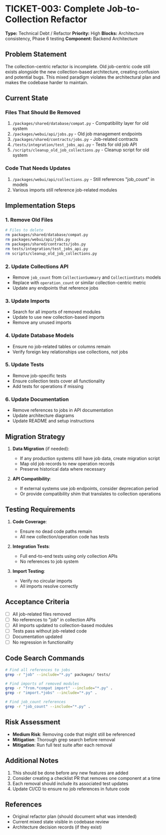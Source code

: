 # TICKET-003: Complete Job-to-Collection Refactor

**Type:** Technical Debt / Refactor
**Priority:** High
**Blocks:** Architecture consistency, Phase 6 testing
**Component:** Backend Architecture

## Problem Statement

The collection-centric refactor is incomplete. Old job-centric code still exists alongside the new collection-based architecture, creating confusion and potential bugs. This mixed paradigm violates the architectural plan and makes the codebase harder to maintain.

## Current State

### Files That Should Be Removed
1. `/packages/shared/database/compat.py` - Compatibility layer for old system
2. `/packages/webui/api/jobs.py` - Old job management endpoints
3. `/packages/shared/contracts/jobs.py` - Job-related contracts
4. `/tests/integration/test_jobs_api.py` - Tests for old job API
5. `/scripts/cleanup_old_job_collections.py` - Cleanup script for old system

### Code That Needs Updates
1. `/packages/webui/api/collections.py` - Still references "job_count" in models
2. Various imports still reference job-related modules

## Implementation Steps

### 1. Remove Old Files
```bash
# Files to delete
rm packages/shared/database/compat.py
rm packages/webui/api/jobs.py
rm packages/shared/contracts/jobs.py
rm tests/integration/test_jobs_api.py
rm scripts/cleanup_old_job_collections.py
```

### 2. Update Collections API
- Remove `job_count` from `CollectionSummary` and `CollectionStats` models
- Replace with `operation_count` or similar collection-centric metric
- Update any endpoints that reference jobs

### 3. Update Imports
- Search for all imports of removed modules
- Update to use new collection-based imports
- Remove any unused imports

### 4. Update Database Models
- Ensure no job-related tables or columns remain
- Verify foreign key relationships use collections, not jobs

### 5. Update Tests
- Remove job-specific tests
- Ensure collection tests cover all functionality
- Add tests for operations if missing

### 6. Update Documentation
- Remove references to jobs in API documentation
- Update architecture diagrams
- Update README and setup instructions

## Migration Strategy

1. **Data Migration** (if needed):
   - If any production systems still have job data, create migration script
   - Map old job records to new operation records
   - Preserve historical data where necessary

2. **API Compatibility**:
   - If external systems use job endpoints, consider deprecation period
   - Or provide compatibility shim that translates to collection operations

## Testing Requirements

1. **Code Coverage**:
   - Ensure no dead code paths remain
   - All new collection/operation code has tests

2. **Integration Tests**:
   - Full end-to-end tests using only collection APIs
   - No references to job system

3. **Import Testing**:
   - Verify no circular imports
   - All imports resolve correctly

## Acceptance Criteria

- [ ] All job-related files removed
- [ ] No references to "job" in collection APIs
- [ ] All imports updated to collection-based modules
- [ ] Tests pass without job-related code
- [ ] Documentation updated
- [ ] No regression in functionality

## Code Search Commands

```bash
# Find all references to jobs
grep -r "job" --include="*.py" packages/ tests/

# Find imports of removed modules
grep -r "from.*compat import" --include="*.py" .
grep -r "import.*jobs" --include="*.py" .

# Find job_count references
grep -r "job_count" --include="*.py" .
```

## Risk Assessment

- **Medium Risk**: Removing code that might still be referenced
- **Mitigation**: Thorough grep search before removal
- **Mitigation**: Run full test suite after each removal

## Additional Notes

1. This should be done before any new features are added
2. Consider creating a checklist PR that removes one component at a time
3. Each removal should include its associated test updates
4. Update CI/CD to ensure no job references in future code

## References

- Original refactor plan (should document what was intended)
- Current mixed state visible in codebase review
- Architecture decision records (if they exist)